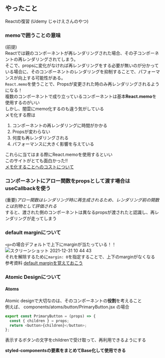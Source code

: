 ## やったこと
Reactの復習 (Udemy じゃけえさんのやつ)

### memoで囲うことの意味
(前提)  
Reactでは親のコンポーネントが再レンダリングされた場合、その子コンポーネントの再レンダリングされてしまう。  
そこで、propsに変化がなければ再レンダリングをする必要が無いのが分かっている場合に、そのコンポーネントのレンダリングを抑制することで、パフォーマンスが向上する可能性がある。  
`React.memo`を使うことで、Propsが変更された時のみ再レンダリングされるようになる！  
複数のコンポーネントで成り立っているコンポーネントは基本**React.memo**を使用するのがいい  
しかし、闇雲にmemo化するのも違う気がしている  
メモ化する際は
1. コンポーネントの再レンダリングに時間がかかる
2. Propsが変わらない
3. 何度も再レンダリングされる
4. パフォーマンスに大きく影響を与えている  

これらに当てはまる際にReact.memoを使用するといい  
このサイトがとても面白かった!!  
[メモ化することへのコストについて](https://cam-inc.co.jp/p/techblog/530551646413914939)  

### コンポーネントにアロー関数をpropsとして渡す場合はuseCallbackを使う
(重要)*アロー関数はレンダリング時に再生成されるため、レンダリング前の関数とは別物として評価される*  
すると、渡された側のコンポーネントは異なるpropsが渡されたと認識し、再レンダリングが走ってしまう  

### default marginについて
`<p>`の場合デフォルトで上下にmarginが当たっている！！  
![スクリーンショット 2021-12-31 10 44 43](https://user-images.githubusercontent.com/78260526/147798225-b354cf09-bb32-4290-9eb7-d0d2b06e1fea.png)  
それを解除するために`margin: 0`を指定することで、上下のmarginがなくなる  
参考資料 [default marginを覚えておこう](http://msw316.jpn.org/hp_kouza/html215/dft_margin.html)  

### Atomic Designについて

#### Atoms
Atomic designで大切なのは、そのコンポーネントの**役割**を考えること  
例えば、 components/atoms/button/PrimaryButton.jsx の場合
```js
export const PrimaryButton = (props) => {
  const { children } = props;
  return <button>{children}</button>;
};
```
表示するボタンの文字をchildrenで受け取って、再利用できるようにする  

**styled-componentsの要素をまとめてBase化して使用できる**

```js

```
